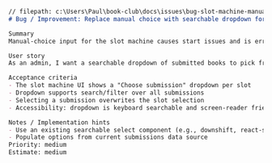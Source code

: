 ﻿```markdown
// filepath: c:\Users\Paul\book-club\docs\issues\bug-slot-machine-manual.md
# Bug / Improvement: Replace manual choice with searchable dropdown for slot machine

Summary
Manual-choice input for the slot machine causes start issues and is error prone. Replace it with a dropdown + search of submissions to overwrite a slot.

User story
As an admin, I want a searchable dropdown of submitted books to pick from instead of typing manual choices so I avoid typos and ensure valid submissions.

Acceptance criteria
- The slot machine UI shows a "Choose submission" dropdown per slot
- Dropdown supports search/filter over all submissions
- Selecting a submission overwrites the slot selection
- Accessibility: dropdown is keyboard searchable and screen-reader friendly

Notes / Implementation hints
- Use an existing searchable select component (e.g., downshift, react-select) or a lightweight custom filter
- Populate options from current submissions data source
Priority: medium
Estimate: medium
```

